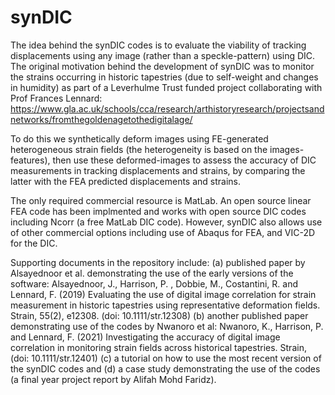 # synDIC
The idea behind the synDIC codes is to evaluate the viability of tracking displacements using any image (rather than a speckle-pattern) using DIC. The original motivation behind the development of synDIC was to monitor the strains occurring in historic tapestries (due to self-weight and changes in humidity) as part of a Leverhulme Trust funded project collaborating with Prof Frances Lennard: https://www.gla.ac.uk/schools/cca/research/arthistoryresearch/projectsandnetworks/fromthegoldenagetothedigitalage/

To do this we synthetically deform images using FE-generated heterogeneous strain fields (the heterogeneity is based on the images-features), then use these deformed-images to assess the accuracy of DIC measurements in tracking displacements and strains, by comparing the latter with the FEA predicted displacements and strains.

The only required commercial resource is MatLab. An open source linear FEA code has been implmented and works with open source DIC codes including Ncorr (a free MatLab DIC code). However, synDIC also allows use of other commercial options including use of Abaqus for FEA, and VIC-2D for the DIC. 

Supporting documents in the repository include: 
(a) published paper by Alsayednoor et al. demonstrating the use of the early versions of the software: Alsayednoor, J., Harrison, P. , Dobbie, M., Costantini, R. and Lennard, F. (2019) Evaluating the use of digital image correlation for strain measurement in historic tapestries using representative deformation fields. Strain, 55(2), e12308. (doi: 10.1111/str.12308)
(b) another published paper demonstrating use of the codes by Nwanoro et al: Nwanoro, K., Harrison, P. and Lennard, F. (2021) Investigating the accuracy of digital image correlation in monitoring strain fields across historical tapestries. Strain, (doi: 10.1111/str.12401) 
(c) a tutorial on how to use the most recent version of the synDIC codes and 
(d) a case study demonstrating the use of the codes (a final year project report by Alifah Mohd Faridz).
